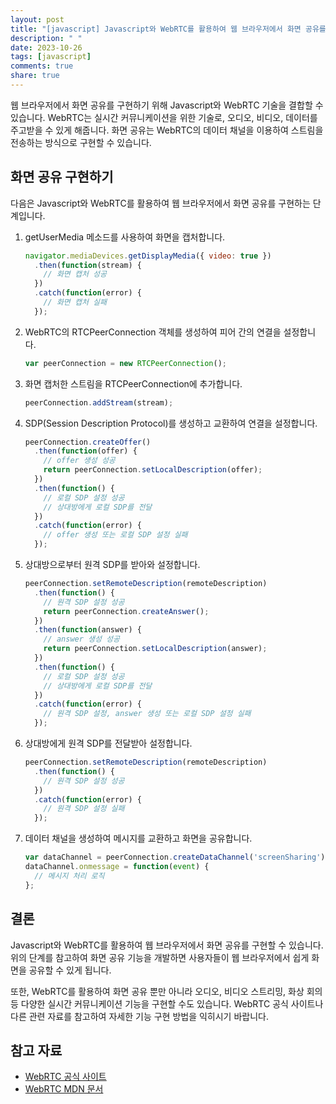 ```yaml
---
layout: post
title: "[javascript] Javascript와 WebRTC를 활용하여 웹 브라우저에서 화면 공유를 구현하는 방법은 무엇인가요?"
description: " "
date: 2023-10-26
tags: [javascript]
comments: true
share: true
---
```


웹 브라우저에서 화면 공유를 구현하기 위해 Javascript와 WebRTC 기술을 결합할 수 있습니다. WebRTC는 실시간 커뮤니케이션을 위한 기술로, 오디오, 비디오, 데이터를 주고받을 수 있게 해줍니다. 화면 공유는 WebRTC의 데이터 채널을 이용하여 스트림을 전송하는 방식으로 구현할 수 있습니다.

## 화면 공유 구현하기

다음은 Javascript와 WebRTC를 활용하여 웹 브라우저에서 화면 공유를 구현하는 단계입니다.

1. getUserMedia 메소드를 사용하여 화면을 캡처합니다.
   ```javascript
   navigator.mediaDevices.getDisplayMedia({ video: true })
     .then(function(stream) {
       // 화면 캡처 성공
     })
     .catch(function(error) {
       // 화면 캡처 실패
     });
   ```

2. WebRTC의 RTCPeerConnection 객체를 생성하여 피어 간의 연결을 설정합니다.
   ```javascript
   var peerConnection = new RTCPeerConnection();
   ```

3. 화면 캡처한 스트림을 RTCPeerConnection에 추가합니다.
   ```javascript
   peerConnection.addStream(stream);
   ```

4. SDP(Session Description Protocol)를 생성하고 교환하여 연결을 설정합니다.
   ```javascript
   peerConnection.createOffer()
     .then(function(offer) {
       // offer 생성 성공
       return peerConnection.setLocalDescription(offer);
     })
     .then(function() {
       // 로컬 SDP 설정 성공
       // 상대방에게 로컬 SDP를 전달
     })
     .catch(function(error) {
       // offer 생성 또는 로컬 SDP 설정 실패
     });
   ```

5. 상대방으로부터 원격 SDP를 받아와 설정합니다.
   ```javascript
   peerConnection.setRemoteDescription(remoteDescription)
     .then(function() {
       // 원격 SDP 설정 성공
       return peerConnection.createAnswer();
     })
     .then(function(answer) {
       // answer 생성 성공
       return peerConnection.setLocalDescription(answer);
     })
     .then(function() {
       // 로컬 SDP 설정 성공
       // 상대방에게 로컬 SDP를 전달
     })
     .catch(function(error) {
       // 원격 SDP 설정, answer 생성 또는 로컬 SDP 설정 실패
     });
   ```

6. 상대방에게 원격 SDP를 전달받아 설정합니다.
   ```javascript
   peerConnection.setRemoteDescription(remoteDescription)
     .then(function() {
       // 원격 SDP 설정 성공
     })
     .catch(function(error) {
       // 원격 SDP 설정 실패
     });
   ```

7. 데이터 채널을 생성하여 메시지를 교환하고 화면을 공유합니다.
   ```javascript
   var dataChannel = peerConnection.createDataChannel('screenSharing');
   dataChannel.onmessage = function(event) {
     // 메시지 처리 로직
   };
   ```

## 결론

Javascript와 WebRTC를 활용하여 웹 브라우저에서 화면 공유를 구현할 수 있습니다. 위의 단계를 참고하여 화면 공유 기능을 개발하면 사용자들이 웹 브라우저에서 쉽게 화면을 공유할 수 있게 됩니다.

또한, WebRTC를 활용하여 화면 공유 뿐만 아니라 오디오, 비디오 스트리밍, 화상 회의 등 다양한 실시간 커뮤니케이션 기능을 구현할 수도 있습니다. WebRTC 공식 사이트나 다른 관련 자료를 참고하여 자세한 기능 구현 방법을 익히시기 바랍니다.

## 참고 자료

- [WebRTC 공식 사이트](https://webrtc.org/)
- [WebRTC MDN 문서](https://developer.mozilla.org/en-US/docs/Web/API/WebRTC_API)